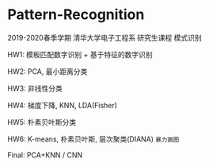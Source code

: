 # Pattern-Recognition
2019-2020春季学期 清华大学电子工程系 研究生课程 模式识别

HW1: 模板匹配数字识别 + 基于特征的数字识别

HW2: PCA, 最小距离分类

HW3: 非线性分类

HW4: 梯度下降, KNN, LDA(Fisher) 

HW5: 朴素贝叶斯分类

HW6: K-means, 朴素贝叶斯, 层次聚类(DIANA) `暴力画图`

Final: PCA+KNN / CNN 
